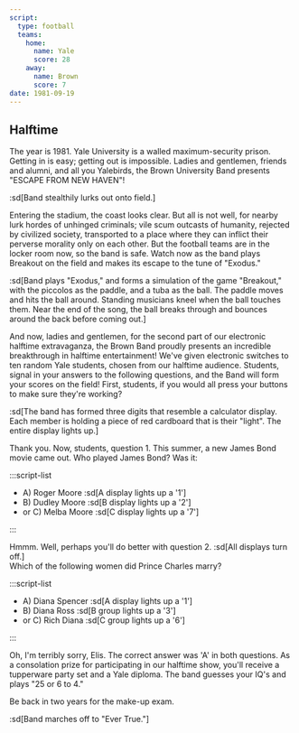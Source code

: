 ```yaml
---
script:
  type: football
  teams:
    home:
      name: Yale
      score: 28
    away:
      name: Brown
      score: 7
date: 1981-09-19
---
```


## Halftime

The year is 1981. Yale University is a walled maximum-security prison. Getting in is easy; getting out is impossible. Ladies and gentlemen, friends and alumni, and all you Yalebirds, the Brown University Band presents "ESCAPE FROM NEW HAVEN"!

:sd[Band stealthily lurks out onto field.]

Entering the stadium, the coast looks clear. But all is not well, for nearby lurk hordes of unhinged criminals; vile scum outcasts of humanity, rejected by civilized society, transported to a place where they can inflict their perverse morality only on each other. But the football teams are in the locker room now, so the band is safe. Watch now as the band plays Breakout on the field and makes its escape to the tune of "Exodus."

:sd[Band plays "Exodus," and forms a simulation of the game "Breakout," with the piccolos as the paddle, and a tuba as the ball. The paddle moves and hits the ball around. Standing musicians kneel when the ball touches them. Near the end of the song, the ball breaks through and bounces around the back before coming out.]

And now, ladies and gentlemen, for the second part of our electronic halftime extravaganza, the Brown Band proudly presents an incredible breakthrough in halftime entertainment! We've given electronic switches to ten random Yale students, chosen from our halftime audience. Students, signal in your answers to the following questions, and the Band will form your scores on the field! First, students, if you would all press your buttons to make sure they're working?

:sd[The band has formed three digits that resemble a calculator display. Each member is holding a piece of red cardboard that is their "light". The entire display lights up.]

Thank you. Now, students, question 1. This summer, a new James Bond movie came out. Who played James Bond? Was it:

:::script-list

- A) Roger Moore :sd[A display lights up a '1']
- B) Dudley Moore :sd[B display lights up a '2']
- or C) Melba Moore :sd[C display lights up a '7']

:::

Hmmm. Well, perhaps you'll do better with question 2. :sd[All displays turn off.]\
 Which of the following women did Prince Charles marry?

:::script-list

- A) Diana Spencer :sd[A display lights up a '1']
- B) Diana Ross :sd[B group lights up a '3']
- or C) Rich Diana :sd[C group lights up a '6']

:::

Oh, I'm terribly sorry, Elis. The correct answer was 'A' in both questions. As a consolation prize for participating in our halftime show, you'll receive a tupperware party set and a Yale diploma. The band guesses your IQ's and plays "25 or 6 to 4."

Be back in two years for the make-up exam.

:sd[Band marches off to "Ever True."]

